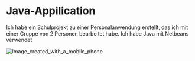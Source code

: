 # Java-Appilication
Ich habe ein Schulprojekt zu einer Personalanwendung erstellt, das ich mit einer Gruppe von 2 Personen bearbeitet habe. Ich habe Java mit Netbeans verwendet

![Image_created_with_a_mobile_phone](https://user-images.githubusercontent.com/88664534/182046511-d2785102-d8ce-478d-a777-979ef191e641.png)
